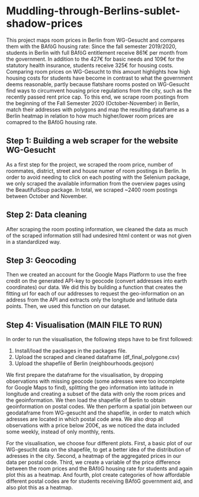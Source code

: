 # Muddling-through-Berlins-sublet-shadow-prices

This project maps room prices in Berlin from WG-Gesucht and compares them with the BAföG housing rate: Since the fall semester 2019/2020, students in Berlin with full BAföG entitlement receive 861€ per month from the government. In addition to the 427€ for basic needs and 109€ for the statutory health insurance, students receive 325€ for housing costs. Comparing room prices on WG-Gesucht to this amount highlights how high housing costs for students have become in contrast to what the government deems reasonable, partly because flatshare rooms posted on WG-Gesucht find ways to circumvent housing price regulations from the city, such as the recently passed rent price cap. 
To this end, we scrape room postings from the beginning of the Fall Semester 2020 (October-November) in Berlin, match their addresses with polygons and map the resulting dataframe as a Berlin heatmap in relation to how much higher/lower room prices are comapred to the BAföG housing rate.


## Step 1: Building a web scraper for the website WG-Gesucht 

As a first step for the project, we scraped the room price, number of roommates, district, street and house numer of room postings in Berlin. In order to avoid needing to click on each posting with the Selenium package, we only scraped the available information from the overview pages using the BeautifulSoup package. In total, we scraped ~2400 room postings between October and November. 


## Step 2: Data cleaning

After scraping the room posting information, we cleaned the data as much of the scraped information still had undesired html content or was not given in a standardized way. 


## Step 3: Geocoding 

Then we created an account for the Google Maps Platform to use the free credit on the generated API-key to geocode (convert addresses into earth coordinates) our data. We did this by building a function that creates the fitting url for each of our addresses to request the geo-information on an address from the API and extracts only the longitude and latitude data points. Then, we used this function on our dataset. 


## Step 4: Visualisation (MAIN FILE TO RUN)

In order to run the visualisation, the following steps have to be first followed:
1) Install/load the packages in the packages file.
2) Upload the scraped and cleaned dataframe (df_final_polygone.csv)
3) Upload the shapefile of Berlin (neighbourhoods.geojson)

We first prepare the dataframe for the visualisation, by dropping observations with missing geocode (some adresses were too incomplete for Google Maps to find), splitting the geo information into latitude in longitude and creating a subset of the data with only the room prices and the geoinformation. 
We then load the shapefile of Berlin to obtain geoinformation on postal codes. 
We then perform a spatial join between our geodataframe from WG-gesucht and the shapefile, in order to match which adresses are located in which postal code area.
We also drop all observations with a price below 200€, as we noticed the data included some weekly, instead of only monthly, rents.

For the visualisation, we choose four different plots. First, a basic plot of our WG-gesucht data on the shapefile, to get a better idea of the distribution of adresses in the city. Second, a heatmap of the aggregated prices in our data per postal code. Third, we create a variable of the price difference between the room prices and the BAföG housing rate for students and again plot this as a heatmap. And fourth, plot create categories of how affordable different postal codes are for students receiving BAföG government aid, and also plot this as a heatmap. 
